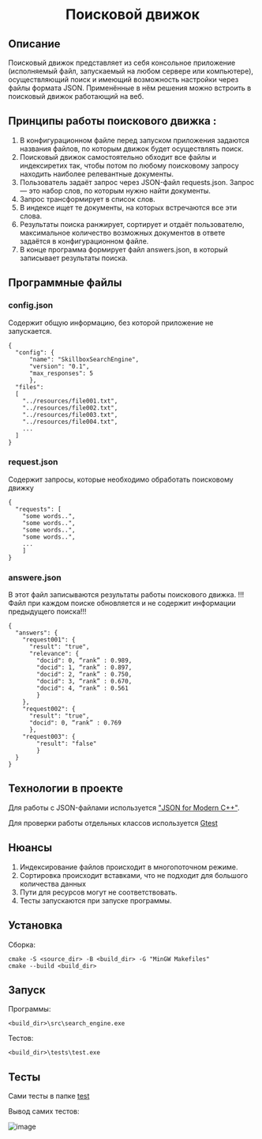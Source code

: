 <h1 align="center"> Поисковой движок</h1>


## Описание
Поисковый движок представляет из себя консольное приложение (исполняемый файл, запускаемый на любом сервере или компьютере), осуществляющий поиск и имеющий возможность настройки через файлы формата JSON. Применённые в нём решения можно встроить в поисковый движок работающий на веб. 

## Принципы работы поискового движка :
  1. В конфигурационном файле перед запуском приложения задаются названия файлов, по которым движок будет осуществлять поиск.
  2. Поисковый движок самостоятельно обходит все файлы и индексиретих так, чтобы потом по любому поисковому запросу находить наиболее релевантные документы.
  3. Пользователь задаёт запрос через JSON-файл requests.json. Запрос — это набор слов, по которым нужно найти документы.
  4. Запрос трансформирует в список слов.
  5. В индексе ищет те документы, на которых встречаются все эти слова.
  6. Результаты поиска ранжирует, сортирует и отдаёт пользователю, максимальное количество возможных документов в ответе задаётся в конфигурационном файле.
  7. В конце программа формирует файл answers.json, в который записывает результаты поиска.

## Программные файлы
### config.json
Содержит общую информацию, без которой приложение не запускается.
```
{
  "config": {
      "name": "SkillboxSearchEngine",
      "version": "0.1",
      "max_responses": 5
      },
  "files":
  [  
    "../resources/file001.txt",
    "../resources/file002.txt",
    "../resources/file003.txt",
    "../resources/file004.txt",
    ...
  ]
}
```
### request.json

Содержит запросы, которые необходимо обработать поисковому движку
```
{
  "requests": [
    "some words..",
    "some words..",
    "some words..",
    "some words..",
    ...
    ]
}
```

### answere.json
В этот файл записываются результаты работы поискового движка. 
!!! Файл при каждом поиске обновляется и не содержит информации предыдущего поиска!!!
```
{
  "answers": {
    "request001": {
      "result": "true",
      "relevance": {
        "docid": 0, “rank” : 0.989,
        "docid": 1, “rank” : 0.897,
        "docid": 2, “rank” : 0.750,
        "docid": 3, “rank” : 0.670,
        "docid": 4, “rank” : 0.561
        }
    },
    "request002": {
      "result": "true",
      "docid": 0, “rank” : 0.769
      },
    "request003": {
        "result": "false"
        }
  }
}
```


## Технологии в проекте
  Для работы с JSON-файлами используется ["JSON for Modern C++"](https://github.com/nlohmann/json).
  
  Для проверки работы отдельных классов используется [Gtest](https://github.com/google/googletest)

## Нюансы
1. Индексирование файлов происходит в многопоточном режиме.
2. Сортировка происходит вставками, что не подходит для большого количества данных
3. Пути для ресурсов могут не соответствовать.
4. Тесты запускаются при запуске программы.

## Установка
Сборка:
  ```
  cmake -S <source_dir> -B <build_dir> -G "MinGW Makefiles"
  cmake --build <build_dir>
  ```

## Запуск
Программы:
```
<build_dir>\src\search_engine.exe
```
Тестов:
```
<build_dir>\tests\test.exe
```

## Тесты

Сами тесты в папке [test](https://github.com/KosmoFromWhiteStar/search_engine/tree/master/tests)

Вывод самих тестов:

![image](https://github.com/KosmoFromWhiteStar/search_engine/assets/104075230/b95413a6-23cd-4e11-be06-c25f9739c7fd)
